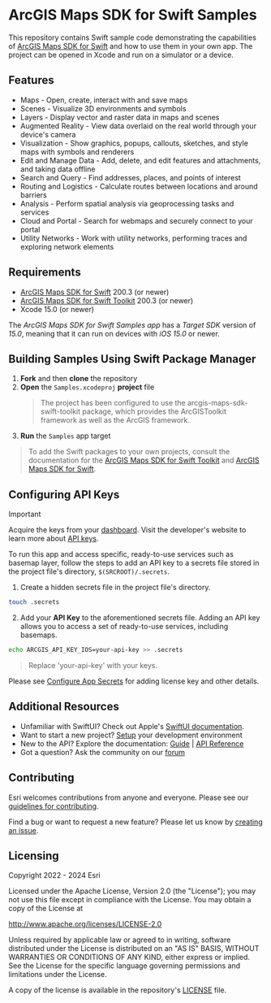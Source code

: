 # ArcGIS Maps SDK for Swift Samples

This repository contains Swift sample code demonstrating the capabilities of [ArcGIS Maps SDK for Swift](https://developers.arcgis.com/swift/) and how to use them in your own app. The project can be opened in Xcode and run on a simulator or a device.

## Features

* Maps - Open, create, interact with and save maps
* Scenes - Visualize 3D environments and symbols
* Layers - Display vector and raster data in maps and scenes
* Augmented Reality - View data overlaid on the real world through your device's camera
* Visualization - Show graphics, popups, callouts, sketches, and style maps with symbols and renderers
* Edit and Manage Data - Add, delete, and edit features and attachments, and taking data offline
* Search and Query - Find addresses, places, and points of interest
* Routing and Logistics - Calculate routes between locations and around barriers
* Analysis - Perform spatial analysis via geoprocessing tasks and services
* Cloud and Portal - Search for webmaps and securely connect to your portal
* Utility Networks - Work with utility networks, performing traces and exploring network elements

## Requirements

* [ArcGIS Maps SDK for Swift](https://developers.arcgis.com/swift/) 200.3 (or newer)
* [ArcGIS Maps SDK for Swift Toolkit](https://github.com/Esri/arcgis-maps-sdk-swift-toolkit) 200.3 (or newer)
* Xcode 15.0 (or newer)

The *ArcGIS Maps SDK for Swift Samples app* has a *Target SDK* version of *15.0*, meaning that it can run on devices with *iOS 15.0* or newer.

## Building Samples Using Swift Package Manager

1. **Fork** and then **clone** the repository
1. **Open** the `Samples.xcodeproj` **project** file
    > The project has been configured to use the arcgis-maps-sdk-swift-toolkit package, which provides the ArcGISToolkit framework as well as the ArcGIS framework.
1. **Run** the `Samples` app target

> To add the Swift packages to your own projects, consult the documentation for the [ArcGIS Maps SDK for Swift Toolkit](https://github.com/Esri/arcgis-maps-sdk-swift-toolkit#swift-package-manager) and [ArcGIS Maps SDK for Swift](https://github.com/Esri/arcgis-maps-sdk-swift#instructions).

## Configuring API Keys

> [!IMPORTANT]
> Acquire the keys from your [dashboard](https://developers.arcgis.com/dashboard). Visit the developer's website to learn more about [API keys](https://developers.arcgis.com/documentation/mapping-apis-and-services/security/api-keys/).

To run this app and access specific, ready-to-use services such as basemap layer, follow the steps to add an API key to a secrets file stored in the project file's directory, `$(SRCROOT)/.secrets`.

1. Create a hidden secrets file in the project file's directory.

  ```sh
  touch .secrets
  ```

2. Add your **API Key** to the aforementioned secrets file. Adding an API key allows you to access a set of ready-to-use services, including basemaps.

  ```sh
  echo ARCGIS_API_KEY_IOS=your-api-key >> .secrets
  ```

  > Replace 'your-api-key' with your keys.

Please see [Configure App Secrets](Documentation/ConfigureAppSecrets.md) for adding license key and other details.

## Additional Resources

* Unfamiliar with SwiftUI? Check out Apple's [SwiftUI documentation](https://developer.apple.com/documentation/swiftui/).
* Want to start a new project? [Setup](https://developers.arcgis.com/swift/get-started) your development environment
* New to the API? Explore the documentation: [Guide](https://developers.arcgis.com/swift/) | [API Reference](https://developers.arcgis.com/swift/api-reference/documentation/arcgis/)
* Got a question? Ask the community on our [forum](https://community.esri.com/t5/swift-maps-sdk-questions/bd-p/swift-maps-sdk-questions)

## Contributing

Esri welcomes contributions from anyone and everyone. Please see our [guidelines for contributing](https://github.com/esri/contributing).

Find a bug or want to request a new feature? Please let us know by [creating an issue](https://github.com/Esri/arcgis-maps-sdk-swift-samples/issues/new).

## Licensing

Copyright 2022 - 2024 Esri

Licensed under the Apache License, Version 2.0 (the "License");
you may not use this file except in compliance with the License.
You may obtain a copy of the License at

   http://www.apache.org/licenses/LICENSE-2.0

Unless required by applicable law or agreed to in writing, software
distributed under the License is distributed on an "AS IS" BASIS,
WITHOUT WARRANTIES OR CONDITIONS OF ANY KIND, either express or implied.
See the License for the specific language governing permissions and
limitations under the License.

A copy of the license is available in the repository's [LICENSE](LICENSE?raw=1) file.

